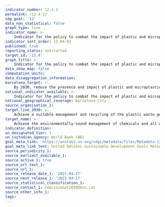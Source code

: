 ```yaml
---
indicator_number: 12.4.2
permalink: /12-4-2/
sdg_goal: '12'
data_non_statistical: false
graph_type: line
indicator_name: >-
    Indicator for the policy to combat the impact of plastic and microplastics on Barcelona’s environment (to be determined)
indicator_sort_order: 12-04-02
published: true
reporting_status: notstarted
target_id: '12.4'
graph_title: >-
    Indicator for the policy to combat the impact of plastic and microplastics on Barcelona’s environment (to be determined)
data_show_map: false
computation_units: 
data_disaggregation_information:
barcelona_target: >-
    By 2030, reduce the presence and impact of plastic and microplastics in Barcelona’s environment
national_indicator_available: >-
    Indicator for the policy to combat the impact of plastic and microplastics on Barcelona’s environment (to be determined)
national_geographical_coverage: Barcelona City
source_organisation_1: 
target_line_2030: >-
    Achieve a suitable management and recycling of the plastic waste generated. Target value 2030: Pending data
target_name: >-
    Achieve the environmentally-sound management of chemicals and all waste products throughout their life cycle, in accordance with agreed international frameworks, and significantly reduce their release into the atmosphere, water and soil in order to minimise their adverse impacts on human health and the environment
indicator_definition:
un_designated_tier: 1
un_custodian_agency: World Bank (WB)
goal_meta_link: 'https://unstats.un.org/sdgs/metadata/files/Metadata-12-04-02.pdf'
goal_meta_link_text: United Nations Sustainable Development Goals Metadata (pdf 894kB)
source_periodicity_1: 
source_earliest_available_1: 
source_active_1: true
source_url_text_1:
source_url_1: 
source_release_date_1: '2021-04-27'
source_next_release_1: '2022-04-27'
source_statistical_classification_1: 
source_contact_1: comissionat2030@bcn.cat
source_other_info_1:
tags:
---
```

